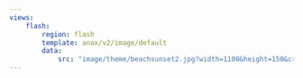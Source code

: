 ```yaml
---
views:
    flash:
        region: flash
        template: anax/v2/image/default
        data:
            src: "image/theme/beachsunset2.jpg?width=1100&height=150&crop-to-fit&area=30,0,30,0"
---
```

    